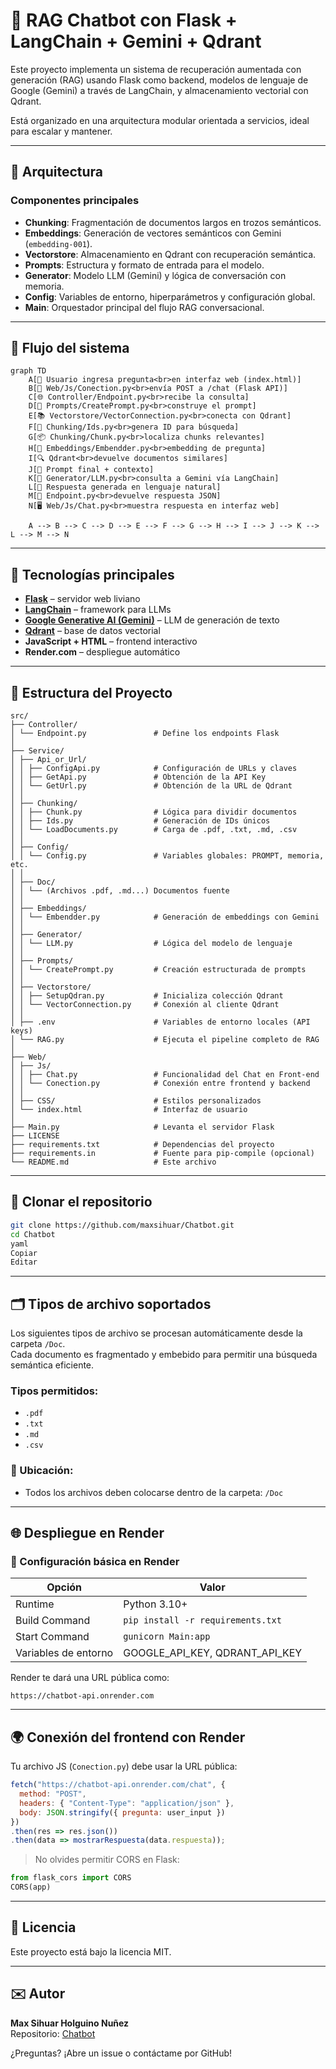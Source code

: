 # 🤖 RAG Chatbot con Flask + LangChain + Gemini + Qdrant

Este proyecto implementa un sistema de recuperación aumentada con generación (RAG) usando Flask como backend, modelos de lenguaje de Google (Gemini) a través de LangChain, y almacenamiento vectorial con Qdrant.

Está organizado en una arquitectura modular orientada a servicios, ideal para escalar y mantener.

---
## 🔧 Arquitectura

### Componentes principales

- **Chunking**: Fragmentación de documentos largos en trozos semánticos.
- **Embeddings**: Generación de vectores semánticos con Gemini (`embedding-001`).
- **Vectorstore**: Almacenamiento en Qdrant con recuperación semántica.
- **Prompts**: Estructura y formato de entrada para el modelo.
- **Generator**: Modelo LLM (Gemini) y lógica de conversación con memoria.
- **Config**: Variables de entorno, hiperparámetros y configuración global.
- **Main**: Orquestador principal del flujo RAG conversacional.

---

## 🔄 Flujo del sistema

```mermaid
graph TD
    A[📄 Usuario ingresa pregunta<br>en interfaz web (index.html)]
    B[📨 Web/Js/Conection.py<br>envía POST a /chat (Flask API)]
    C[🌐 Controller/Endpoint.py<br>recibe la consulta]
    D[🧠 Prompts/CreatePrompt.py<br>construye el prompt]
    E[📚 Vectorstore/VectorConnection.py<br>conecta con Qdrant]
    F[📍 Chunking/Ids.py<br>genera ID para búsqueda]
    G[📦 Chunking/Chunk.py<br>localiza chunks relevantes]
    H[🔁 Embeddings/Embendder.py<br>embedding de pregunta]
    I[🔍 Qdrant<br>devuelve documentos similares]
    J[📝 Prompt final + contexto]
    K[🤖 Generator/LLM.py<br>consulta a Gemini vía LangChain]
    L[💬 Respuesta generada en lenguaje natural]
    M[🔁 Endpoint.py<br>devuelve respuesta JSON]
    N[🖥️ Web/Js/Chat.py<br>muestra respuesta en interfaz web]

    A --> B --> C --> D --> E --> F --> G --> H --> I --> J --> K --> L --> M --> N
```
---

## 🧰 Tecnologías principales

- **[Flask](https://flask.palletsprojects.com/)** – servidor web liviano
- **[LangChain](https://www.langchain.com/)** – framework para LLMs
- **[Google Generative AI (Gemini)](https://ai.google.dev/)** – LLM de generación de texto
- **[Qdrant](https://qdrant.tech/)** – base de datos vectorial
- **JavaScript + HTML** – frontend interactivo
- **Render.com** – despliegue automático

---

## 📁 Estructura del Proyecto
    src/
    ├── Controller/
    │ └── Endpoint.py               # Define los endpoints Flask
    │
    ├── Service/
    │ ├── Api_or_Url/
    │ │ ├── ConfigApi.py            # Configuración de URLs y claves
    │ │ ├── GetApi.py               # Obtención de la API Key
    │ │ └── GetUrl.py               # Obtención de la URL de Qdrant
    │ │
    │ ├── Chunking/
    │ │ ├── Chunk.py                # Lógica para dividir documentos
    │ │ ├── Ids.py                  # Generación de IDs únicos
    │ │ └── LoadDocuments.py        # Carga de .pdf, .txt, .md, .csv
    │ │
    │ ├── Config/
    │ │ └── Config.py               # Variables globales: PROMPT, memoria, etc.
    │ │
    │ ├── Doc/
    │ │ └── (Archivos .pdf, .md...) Documentos fuente
    │ │
    │ ├── Embeddings/
    │ │ └── Embendder.py            # Generación de embeddings con Gemini
    │ │
    │ ├── Generator/
    │ │ └── LLM.py                  # Lógica del modelo de lenguaje
    │ │
    │ ├── Prompts/
    │ │ └── CreatePrompt.py         # Creación estructurada de prompts
    │ │
    │ ├── Vectorstore/
    │ │ ├── SetupQdran.py           # Inicializa colección Qdrant
    │ │ └── VectorConnection.py     # Conexión al cliente Qdrant
    │ │
    │ ├── .env                      # Variables de entorno locales (API keys)
    │ └── RAG.py                    # Ejecuta el pipeline completo de RAG
    │
    ├── Web/
    │ ├── Js/
    │ │ ├── Chat.py                 # Funcionalidad del Chat en Front-end
    │ │ └── Conection.py            # Conexión entre frontend y backend
    │ │
    │ ├── CSS/                      # Estilos personalizados
    │ └── index.html                # Interfaz de usuario
    │
    ├── Main.py                     # Levanta el servidor Flask
    ├── LICENSE
    ├── requirements.txt            # Dependencias del proyecto
    ├── requirements.in             # Fuente para pip-compile (opcional)
    └── README.md                   # Este archivo


---

## 🧱 Clonar el repositorio

```bash
git clone https://github.com/maxsihuar/Chatbot.git
cd Chatbot
yaml
Copiar
Editar

```
 ---

## 🗂️ Tipos de archivo soportados

Los siguientes tipos de archivo se procesan automáticamente desde la carpeta `/Doc`.  
Cada documento es fragmentado y embebido para permitir una búsqueda semántica eficiente.

### Tipos permitidos:

- `.pdf`
- `.txt`
- `.md`
- `.csv`

### 📍 Ubicación:

- Todos los archivos deben colocarse dentro de la carpeta: `/Doc`

---

## 🌐 Despliegue en Render

### 🔧 Configuración básica en Render

| Opción               | Valor                              |
| -------------------- | ---------------------------------- |
| Runtime              | Python 3.10+                       |
| Build Command        | `pip install -r requirements.txt`  |
| Start Command        | `gunicorn Main:app`                |
| Variables de entorno | GOOGLE\_API\_KEY, QDRANT\_API\_KEY |

Render te dará una URL pública como:

```
https://chatbot-api.onrender.com
```

---

## 🌍 Conexión del frontend con Render

Tu archivo JS (`Conection.py`) debe usar la URL pública:

```js
fetch("https://chatbot-api.onrender.com/chat", {
  method: "POST",
  headers: { "Content-Type": "application/json" },
  body: JSON.stringify({ pregunta: user_input })
})
.then(res => res.json())
.then(data => mostrarRespuesta(data.respuesta));
```

> No olvides permitir CORS en Flask:

```python
from flask_cors import CORS
CORS(app)
```

---

## 📎 Licencia

Este proyecto está bajo la licencia MIT.

---

## ✉️ Autor

**Max Sihuar Holguino Nuñez**\
Repositorio: [Chatbot](https://github.com/maxsihuar/Chatbot)

¿Preguntas? ¡Abre un issue o contáctame por GitHub!

